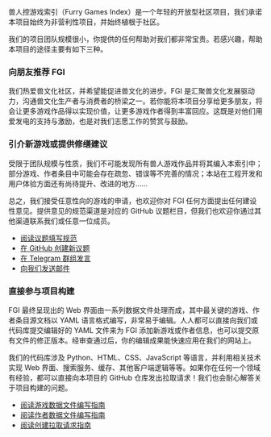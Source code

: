 兽人控游戏索引（Furry Games Index）是一个年轻的开放型社区项目，我们承诺本项目始终为非营利性项目，并始终植根于社区。

我们的项目团队规模很小，你提供的任何帮助对我们都非常宝贵。若感兴趣，帮助本项目的途径主要有如下三种。

### 向朋友推荐 FGI

我们热爱兽文化社区，并希望能促进兽文化的进步。FGI 是汇聚兽文化发展驱动力，沟通兽文化生产者与消费者的桥梁之一。若你能将本项目分享给更多朋友，将会让更多游戏作品得以实现价值，让更多游戏作者得到丰富回应。这既是对他们用爱发电的支持与激励，也是对我们志愿工作的赞赏与鼓励。

### 引介新游戏或提供修缮建议

受限于团队规模与性质，我们不可能发现所有兽人游戏作品并将其编入本索引中；部分游戏、作者条目中可能会存在疏忽、错误等不完善的情况；本站在工程开发和用户体验方面还有尚待提升、改进的地方……

总之，我们接受任意性向的游戏的申请，也欢迎你对 FGI 任何方面提出任何建设性意见。提供意见的规范渠道是对应的 GitHub 议题栏目，但我们也欢迎你通过其他渠道联系我们或任意一位成员。

- [阅读议题填写规范](https://github.com/FurryGamesIndex/games/wiki/议题填写规范)
- [在 GitHub 创建新议题](https://github.com/FurryGamesIndex/games/issues/new/choose)
- [在 Telegram 群组发言](https://t.me/+pTJEQy_b64E4MzQx)
- [向我们发送邮件](mailto:webmaster@furrygames.top)

### 直接参与项目构建

FGI 最终呈现出的 Web 界面由一系列数据文件处理而成，其中最关键的游戏、作者条目源文档以 YAML 语言格式编写，非常易于编辑。人人都可以直接向我们或代码库提交编辑好的 YAML 文件来为 FGI 添加新游戏或作者信息，也可以提交原有文件的修正版本。经审查通过后，你的编辑成果能快速应用在我们的网站上。

我们的代码库涉及 Python、HTML、CSS、JavaScript 等语言，并利用相关技术实现 Web 界面、搜索服务、缓存、其他客户端逻辑等等。如果你在任何一个领域有经验，都可以直接向本项目的 GitHub 仓库发出拉取请求！我们也会耐心解答关于项目构建的问题。

- [阅读游戏数据文件编写指南](https://github.com/FurryGamesIndex/games/wiki/游戏数据文件编写指南)
- [阅读作者数据文件编写指南](https://github.com/FurryGamesIndex/games/wiki/作者数据文件编写指南)
- [阅读创建拉取请求指南](https://github.com/FurryGamesIndex/games/wiki/创建拉取请求指南)
